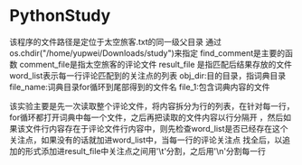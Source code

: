 # PythonStudy
该程序的文件路径是定位于太空旅客.txt的同一级父目录
通过os.chdir("/home/yupwei/Downloads/study")来指定
find_comment是主要的函数
comment_file是指太空旅客的评论文件
result_file 是指匹配后结果存放的文件
word_list表示每一行评论匹配到的关注点的列表
obj_dir:目的目录，指词典目录
file_name:词典目录for循环到尾部得到的文件名
file_1:包含词典内容的文件

该实验主要是先一次读取整个评论文件，将内容拆分为行的列表，在针对每一行，for循环都打开词典中每一个文件，之后再把读取的文件内容以行分隔开
，然后如果该文件行内容存在于评论文件行内容中，则先检查word_list是否已经存在这个关注点，如果没有的话就加进word_list中，当每一行的评论关注点
找全后，以追加的形式添加进result_file中关注点之间用'\t'分割，之后用'\n'分割每一行

